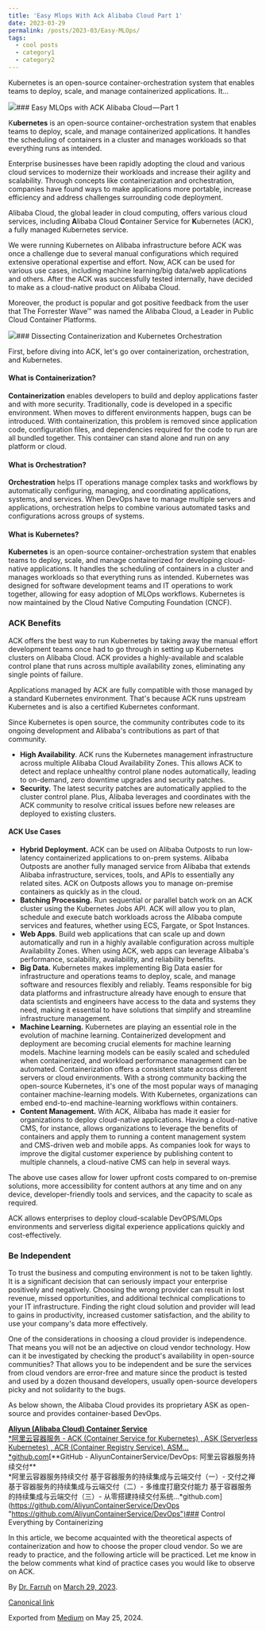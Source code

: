 ```yaml
---
title: 'Easy Mlops With Ack Alibaba Cloud Part 1'
date: 2023-03-29
permalink: /posts/2023-03/Easy-MLOps/
tags:
  - cool posts
  - category1
  - category2
---
```


Kubernetes is an open-source container-orchestration system that enables teams to deploy, scale, and manage containerized applications. It…


![](https://cdn-images-1.medium.com/max/800/1*Q-EJwzSML360lSw8_6i2-Q.png)### Easy MLOps with ACK Alibaba Cloud — Part 1

K**ubernetes** is an open-source container-orchestration system that enables teams to deploy, scale, and manage containerized applications. It handles the scheduling of containers in a cluster and manages workloads so that everything runs as intended.

Enterprise businesses have been rapidly adopting the cloud and various cloud services to modernize their workloads and increase their agility and scalability. Through concepts like containerization and orchestration, companies have found ways to make applications more portable, increase efficiency and address challenges surrounding code deployment.

Alibaba Cloud, the global leader in cloud computing, offers various cloud services, including **A**libaba Cloud **C**ontainer Service for **K**ubernetes (ACK), a fully managed Kubernetes service.

We were running Kubernetes on Alibaba infrastructure before ACK was once a challenge due to several manual configurations which required extensive operational expertise and effort. Now, ACK can be used for various use cases, including machine learning/big data/web applications and others. After the ACK was successfully tested internally, have decided to make as a cloud-native product on Alibaba Cloud.

Moreover, the product is popular and got positive feedback from the user that The Forrester Wave™ was named the Alibaba Cloud, a Leader in Public Cloud Container Platforms.

[![](https://cdn-images-1.medium.com/max/800/1*6S-UwUL2ohwJ5qVmkPkjIQ.jpeg)](https://www.alibabacloud.com/zh/about/forrester-wave-public-cloud-container-platforms-q1-2022)### Dissecting Containerization and Kubernetes Orchestration

First, before diving into ACK, let's go over containerization, orchestration, and Kubernetes.

#### What is Containerization?

**Containerization** enables developers to build and deploy applications faster and with more security. Traditionally, code is developed in a specific environment. When moves to different environments happen, bugs can be introduced. With containerization, this problem is removed since application code, configuration files, and dependencies required for the code to run are all bundled together. This container can stand alone and run on any platform or cloud.

#### What is Orchestration?

**Orchestration** helps IT operations manage complex tasks and workflows by automatically configuring, managing, and coordinating applications, systems, and services. When DevOps have to manage multiple servers and applications, orchestration helps to combine various automated tasks and configurations across groups of systems.

#### What is Kubernetes?

**Kubernetes** is an open-source container-orchestration system that enables teams to deploy, scale, and manage containerized for developing cloud-native applications. It handles the scheduling of containers in a cluster and manages workloads so that everything runs as intended. Kubernetes was designed for software development teams and IT operations to work together, allowing for easy adoption of MLOps workflows. Kubernetes is now maintained by the Cloud Native Computing Foundation (CNCF).

### ACK Benefits

ACK offers the best way to run Kubernetes by taking away the manual effort development teams once had to go through in setting up Kubernetes clusters on Alibaba Cloud. ACK provides a highly-available and scalable control plane that runs across multiple availability zones, eliminating any single points of failure.

Applications managed by ACK are fully compatible with those managed by a standard Kubernetes environment. That's because ACK runs upstream Kubernetes and is also a certified Kubernetes conformant.

Since Kubernetes is open source, the community contributes code to its ongoing development and Alibaba's contributions as part of that community.

* **High Availability**. ACK runs the Kubernetes management infrastructure across multiple Alibaba Cloud Availability Zones. This allows ACK to detect and replace unhealthy control plane nodes automatically, leading to on-demand, zero downtime upgrades and security patches.
* **Security.** The latest security patches are automatically applied to the cluster control plane. Plus, Alibaba leverages and coordinates with the ACK community to resolve critical issues before new releases are deployed to existing clusters.

#### ACK Use Cases

* **Hybrid Deployment.** ACK can be used on Alibaba Outposts to run low-latency containerized applications to on-prem systems. Alibaba Outposts are another fully managed service from Alibaba that extends Alibaba infrastructure, services, tools, and APIs to essentially any related sites. ACK on Outposts allows you to manage on-premise containers as quickly as in the cloud.
* **Batching Processing.** Run sequential or parallel batch work on an ACK cluster using the Kubernetes Jobs API. ACK will allow you to plan, schedule and execute batch workloads across the Alibaba compute services and features, whether using ECS, Fargate, or Spot Instances.
* **Web Apps**. Build web applications that can scale up and down automatically and run in a highly available configuration across multiple Availability Zones. When using ACK, web apps can leverage Alibaba's performance, scalability, availability, and reliability benefits.
* **Big Data.** Kubernetes makes implementing Big Data easier for infrastructure and operations teams to deploy, scale, and manage software and resources flexibly and reliably. Teams responsible for big data platforms and infrastructure already have enough to ensure that data scientists and engineers have access to the data and systems they need, making it essential to have solutions that simplify and streamline infrastructure management.
* **Machine Learning.** Kubernetes are playing an essential role in the evolution of machine learning. Containerized development and deployment are becoming crucial elements for machine learning models. Machine learning models can be easily scaled and scheduled when containerized, and workload performance management can be automated. Containerization offers a consistent state across different servers or cloud environments. With a strong community backing the open-source Kubernetes, it's one of the most popular ways of managing container machine-learning models. With Kubernetes, organizations can embed end-to-end machine-learning workflows within containers.
* **Content Management.** With ACK, Alibaba has made it easier for organizations to deploy cloud-native applications. Having a cloud-native CMS, for instance, allows organizations to leverage the benefits of containers and apply them to running a content management system and CMS-driven web and mobile apps. As companies look for ways to improve the digital customer experience by publishing content to multiple channels, a cloud-native CMS can help in several ways.

The above use cases allow for lower upfront costs compared to on-premise solutions, more accessibility for content authors at any time and on any device, developer-friendly tools and services, and the capacity to scale as required.

ACK allows enterprises to deploy cloud-scalable DevOPS/MLOps environments and serverless digital experience applications quickly and cost-effectively.

### Be Independent

To trust the business and computing environment is not to be taken lightly. It is a significant decision that can seriously impact your enterprise positively and negatively. Choosing the wrong provider can result in lost revenue, missed opportunities, and additional technical complications to your IT infrastructure. Finding the right cloud solution and provider will lead to gains in productivity, increased customer satisfaction, and the ability to use your company's data more effectively.

One of the considerations in choosing a cloud provider is independence. That means you will not be an adjective on cloud vendor technology. How can it be investigated by checking the product's availability in open-source communities? That allows you to be independent and be sure the services from cloud vendors are error-free and mature since the product is tested and used by a dozen thousand developers, usually open-source developers picky and not solidarity to the bugs.

As below shown, the Alibaba Cloud provides its proprietary ASK as open-source and provides container-based DevOps.

[**Aliyun (Alibaba Cloud) Container Service**  
*阿里云容器服务 - ACK (Container Service for Kubernetes) , ASK (Serverless Kubernetes) , ACR (Container Registry Service), ASM…*github.com](https://github.com/AliyunContainerService "https://github.com/AliyunContainerService")[**GitHub - AliyunContainerService/DevOps: 阿里云容器服务持续交付**  
*阿里云容器服务持续交付 基于容器服务的持续集成与云端交付（一）- 交付之禅 基于容器服务的持续集成与云端交付（二）- 多维度打磨交付能力 基于容器服务的持续集成与云端交付（三）- 从零搭建持续交付系统…*github.com](https://github.com/AliyunContainerService/DevOps "https://github.com/AliyunContainerService/DevOps")### Control Everything by Containerizing

In this article, we become acquainted with the theoretical aspects of containerization and how to choose the proper cloud vendor. So we are ready to practice, and the following article will be practiced. Let me know in the below comments what kind of practice cases you would like to observe on ACK.



By [Dr. Farruh](https://medium.com/@k-farruh) on [March 29, 2023](https://medium.com/p/1e83e0da72b9).

[Canonical link](https://medium.com/@k-farruh/easy-mlops-with-ack-alibaba-cloud-part-1-1e83e0da72b9)

Exported from [Medium](https://medium.com) on May 25, 2024.

